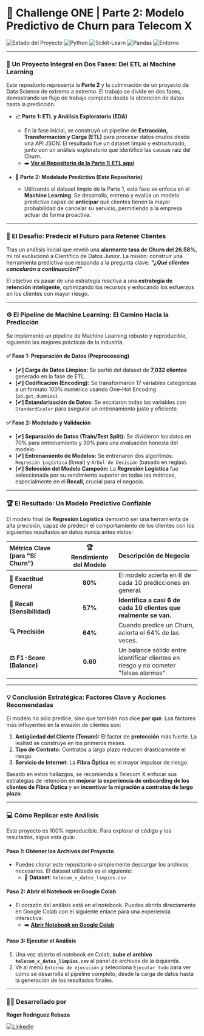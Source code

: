 # 🚀 Challenge ONE | Parte 2: Modelo Predictivo de Churn para Telecom X

![Estado del Proyecto](https://img.shields.io/badge/Estado-Finalizado-success)
![Python](https://img.shields.io/badge/Python-3.x-blue.svg)
![Scikit-Learn](https://img.shields.io/badge/Librería-Scikit--Learn-F7931E?logo=scikitlearn)
![Pandas](https://img.shields.io/badge/Librería-Pandas-150458.svg)
![Entorno](https://img.shields.io/badge/Entorno-Google_Colab-F9AB00?logo=googlecolab)

---

### **🔗 Un Proyecto Integral en Dos Fases: Del ETL al Machine Learning**

Este repositorio representa la **Parte 2** y la culminación de un proyecto de Data Science de extremo a extremo. El trabajo se divide en dos fases, demostrando un flujo de trabajo completo desde la obtención de datos hasta la predicción.

*   **📈 Parte 1: ETL y Análisis Exploratorio (EDA)**
    *   En la fase inicial, se construyó un pipeline de **Extracción, Transformación y Carga (ETL)** para procesar datos crudos desde una API JSON. El resultado fue un dataset limpio y estructurado, junto con un análisis exploratorio que identificó las causas raíz del Churn.
    *   ➡️ **[Ver el Repositorio de la Parte 1: ETL aquí](https://github.com/roger55rebaza/challenge-etl-churn-telecomx)**

*   **🤖 Parte 2: Modelado Predictivo (Este Repositorio)**
    *   Utilizando el dataset limpio de la Parte 1, esta fase se enfoca en el **Machine Learning**. Se desarrolla, entrena y evalúa un modelo predictivo capaz de **anticipar** qué clientes tienen la mayor probabilidad de cancelar su servicio, permitiendo a la empresa actuar de forma proactiva.

---

### **🎯 El Desafío: Predecir el Futuro para Retener Clientes**

Tras un análisis inicial que reveló una **alarmante tasa de Churn del 26.58%**, mi rol evolucionó a Científico de Datos Junior. La misión: construir una herramienta predictiva que responda a la pregunta clave: ***"¿Qué clientes cancelarán a continuación?"***

El objetivo es pasar de una estrategia reactiva a una **estrategia de retención inteligente**, optimizando los recursos y enfocando los esfuerzos en los clientes con mayor riesgo.

---

### **⚙️ El Pipeline de Machine Learning: El Camino Hacia la Predicción**

Se implementó un pipeline de Machine Learning robusto y reproducible, siguiendo las mejores prácticas de la industria.

#### **✅ Fase 1: Preparación de Datos (Preprocessing)**
*   **[✔] Carga de Datos Limpios:** Se partió del dataset de **7,032 clientes** generado en la fase de ETL.
*   **[✔] Codificación (Encoding):** Se transformaron 17 variables categóricas a un formato 100% numérico usando One-Hot Encoding (`pd.get_dummies`).
*   **[✔] Estandarización de Datos:** Se escalaron todas las variables con `StandardScaler` para asegurar un entrenamiento justo y eficiente.

#### **✅ Fase 2: Modelado y Validación**
*   **[✔] Separación de Datos (Train/Test Split):** Se dividieron los datos en 70% para entrenamiento y 30% para una evaluación honesta del modelo.
*   **[✔] Entrenamiento de Modelos:** Se entrenaron dos algoritmos: `Regresión Logística` (lineal) y `Árbol de Decisión` (basado en reglas).
*   **[✔] Selección del Modelo Campeón:** La **Regresión Logística** fue seleccionada por su rendimiento superior en todas las métricas, especialmente en el **Recall**, crucial para el negocio.

---

### **🏆 El Resultado: Un Modelo Predictivo Confiable**

El modelo final de **Regresión Logística** demostró ser una herramienta de alta precisión, capaz de predecir el comportamiento de los clientes con los siguientes resultados en datos nunca antes vistos:

| Métrica Clave (para "Sí Churn") | 🏆 Rendimiento del Modelo | Descripción de Negocio                                       |
| :------------------------------ | :-----------------------: | :----------------------------------------------------------- |
| **🎯 Exactitud General**        |          **80%**          | El modelo acierta en 8 de cada 10 predicciones en general.   |
| **🎣 Recall (Sensibilidad)**    |          **57%**          | **Identifica a casi 6 de cada 10 clientes que realmente se van.** |
| **🔍 Precisión**                |          **64%**          | Cuando predice un Churn, acierta el 64% de las veces.     |
| **⚖️ F1-Score (Balance)**        |          **0.60**         | Un balance sólido entre identificar clientes en riesgo y no cometer "falsas alarmas". |

---

### **💡 Conclusión Estratégica: Factores Clave y Acciones Recomendadas**

El modelo no solo predice, sino que también nos dice **por qué**. Los factores más influyentes en la evasión de clientes son:
1.  **Antigüedad del Cliente (Tenure):** El factor de **protección** más fuerte. La lealtad se construye en los primeros meses.
2.  **Tipo de Contrato:** Contratos a largo plazo reducen drásticamente el riesgo.
3.  **Servicio de Internet:** La **Fibra Óptica** es el mayor impulsor de riesgo.

Basado en estos hallazgos, se recomienda a Telecom X enfocar sus estrategias de retención en **mejorar la experiencia de onboarding de los clientes de Fibra Óptica** y en **incentivar la migración a contratos de largo plazo**.

---

### **💻 Cómo Replicar este Análisis**

Este proyecto es 100% reproducible. Para explorar el código y los resultados, sigue esta guía:

#### **Paso 1: Obtener los Archivos del Proyecto**
*   Puedes clonar este repositorio o simplemente descargar los archivos necesarios. El dataset utilizado es el siguiente:
    *   📄 **Dataset:** `telecom_x_datos_limpios.csv`

#### **Paso 2: Abrir el Notebook en Google Colab**
*   El corazón del análisis está en el notebook. Puedes abrirlo directamente en Google Colab con el siguiente enlace para una experiencia interactiva:
    *   ➡️ **[Abrir Notebook en Google Colab](https://colab.research.google.com/github/roger55rebaza/Challenge-ML-Prediccion-Churn-TelecomX/blob/main/Challenge_ML_TelecomX_Solucion_Roger.ipynb)**

#### **Paso 3: Ejecutar el Análisis**
1.  Una vez abierto el notebook en Colab, **sube el archivo `telecom_x_datos_limpios.csv`** al panel de archivos de la izquierda.
2.  Ve al menú `Entorno de ejecución` y selecciona `Ejecutar todo` para ver cómo se desarrolla el pipeline completo, desde la carga de datos hasta la generación de los resultados finales.

---

### **👨‍💻 Desarrollado por**

**Roger Rodriguez Rebaza**

[![LinkedIn](https://img.shields.io/badge/LinkedIn-0077B5?style=for-the-badge&logo=linkedin&logoColor=white)](https://www.linkedin.com/in/rogerr3/)
